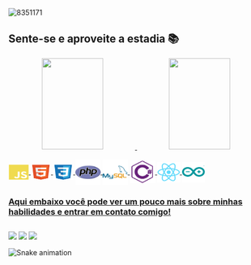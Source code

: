![8351171](https://user-images.githubusercontent.com/112671040/213014116-c1859ec0-1475-492e-be60-cca6b5dcadc1.gif)

## Sente-se e aproveite a estadia 📚

 <div align="center">
   <a href="https://github.com/EnricoMDP">
   <img width="49%" height="180em" src="https://github-readme-stats.vercel.app/api?username=EnricoMDP&show_icons=true&theme=github_dark&include_all_commits=true&count_private=true"/>
   <img width="49%" height="180em" src="https://github-readme-stats.vercel.app/api/top-langs/?username=EnricoMDP&layout=compact&langs_count=6&theme=github_dark"/>
</div>
 
<div style="display: inline_block"><br>
  <img align="center" alt="Js" height="30" width="40" src="https://raw.githubusercontent.com/devicons/devicon/master/icons/javascript/javascript-plain.svg">
  <img align="center" alt="HTML" height="30" width="40" src="https://raw.githubusercontent.com/devicons/devicon/master/icons/html5/html5-original.svg">
  <img align="center" alt="CSS" height="30" width="40" src="https://raw.githubusercontent.com/devicons/devicon/master/icons/css3/css3-original.svg">
  <img align="center" alt="PHP" height="50" width="50" src="https://raw.githubusercontent.com/devicons/devicon/master/icons/php/php-original.svg">
  <img align="center" alt="MySQL" height="50" width="50" src="https://raw.githubusercontent.com/devicons/devicon/master/icons/mysql/mysql-original-wordmark.svg">
  <img align="center" alt="C#" height="45" width="50" src="https://raw.githubusercontent.com/devicons/devicon/master/icons/csharp/csharp-line.svg">
  <img align="center" alt="React" height="40" width="45" src="https://raw.githubusercontent.com/devicons/devicon/master/icons/react/react-original.svg">
  <img align="center" alt="Arduino" height="40" width="45" src="https://raw.githubusercontent.com/devicons/devicon/master/icons/arduino/arduino-original.svg">
</div>
 
### Aqui embaixo você pode ver um pouco mais sobre minhas habilidades e entrar em contato comigo!
 
<div> 
 <h2 dir="auto"></h2>
 <a href="http://bit.ly/3waiXWd" target="_blank"><img src="https://img.shields.io/badge/Whatsapp-1BD741?style=for-the-badge&logo=whatsapp&logoColor=white" target="_blank"></a> 
  <a href = "mailto:enrico.depaulameira@gmail.com"><img src="https://img.shields.io/badge/-Gmail-%23333?style=for-the-badge&logo=gmail&logoColor=white" target="_blank"></a>
  <a href="https://www.linkedin.com/in/enrico-meira/" target="_blank"><img src="https://img.shields.io/badge/-LinkedIn-%230077B5?style=for-the-badge&logo=linkedin&logoColor=white" target="_blank"></a> 
 
  ![Snake animation](https://github.com/EnricoMDP/EnricoMDP/blob/output/github-contribution-grid-snake.svg)

</div>

